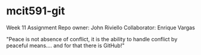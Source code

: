 # mcit591-git

Week 11 Assignment
Repo owner: John Riviello
Collaborator: Enrique Vargas

"Peace is not absence of conflict, it is the ability to handle conflict by peaceful means.... and for that there is GitHub!"

